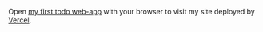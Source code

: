 Open [my first todo web-app](https://nextjs-todo-virid.vercel.app/) with your browser to visit my site deployed by [Vercel](https://vercel.com/).
